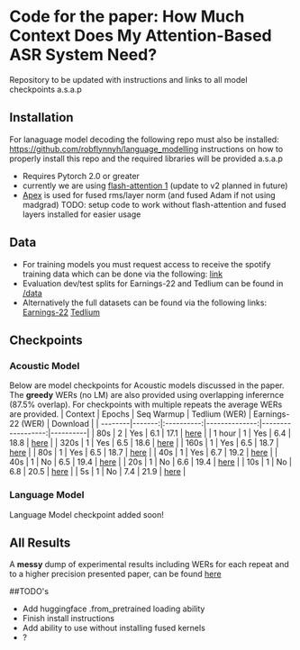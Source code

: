 # Code for the paper: How Much Context Does My Attention-Based ASR System Need?
Repository to be updated with instructions and links to all model checkpoints a.s.a.p

## Installation
For lanaguage model decoding the following repo must also be installed: https://github.com/robflynnyh/language_modelling
instructions on how to properly install this repo and the required libraries will be provided a.s.a.p
- Requires Pytorch 2.0 or greater
- currently we are using [flash-attention 1](https://github.com/Dao-AILab/flash-attention/tree/6d48e14a6c2f551db96f0badc658a6279a929df3) (update to v2 planned in future)
- [Apex](https://github.com/NVIDIA/apex/tree/master) is used for fused rms/layer norm (and fused Adam if not using madgrad)
TODO: setup code to work without flash-attention and fused layers installed for easier usage

## Data
- For training models you must request access to receive the spotify training data which can be done via the following: [link](https://podcastsdataset.byspotify.com/)
- Evaluation dev/test splits for Earnings-22 and Tedlium can be found in [/data](https://github.com/robflynnyh/long-context-asr/tree/main/data)
- Alternatively the full datasets can be found via the following links: [Earnings-22](https://github.com/revdotcom/speech-datasets/tree/main/earnings22) [Tedlium](https://www.openslr.org/51/) 

## Checkpoints
### Acoustic Model
Below are model checkpoints for Acoustic models discussed in the paper. The <b>greedy</b> WERs (no LM) are also provided using overlapping inferernce (87.5% overlap). For checkpoints with multiple repeats the average WERs are provided.
| Context | Epochs | Seq Warmup | Tedlium (WER) | Earnings-22 (WER) | Download |
| --------|-------:|:----------:|--------------:|------------------:|----------|
|  80s    |    2   |  Yes       |       6.1     |      17.1         | [here](https://huggingface.co/rjflynn2/lcasr-80s-epoch-2/) |
|  1 hour |    1   |  Yes       |       6.4     |      18.8         | [here](https://huggingface.co/rjflynn2/lcasr-1hour) |
|  320s   |    1   | Yes        |       6.5     |      18.6         | [here](https://huggingface.co/rjflynn2/lcasr-320s) |
|  160s   |    1   | Yes        |       6.5     |      18.7         | [here](https://huggingface.co/rjflynn2/lcasr-160s) |
|  80s    |    1   | Yes        |       6.5     |      18.7         | [here](https://huggingface.co/rjflynn2/lcasr-80s) |
|  40s    |    1   | Yes        |       6.7     |      19.2         | [here](https://huggingface.co/rjflynn2/lcasr-40s-seq_warmup) |
|  40s    |    1   | No         |       6.5     |      19.4         | [here](https://huggingface.co/rjflynn2/lcasr-40s) |
|  20s    |    1   | No         |       6.6     |      19.4         | [here](https://huggingface.co/rjflynn2/lcasr-20s)  |
|  10s    |    1   | No         |       6.8     |      20.5         | [here](https://huggingface.co/rjflynn2/lcasr-10s)  |
|  5s    |    1   | No         |       7.4     |      21.9         | [here](https://huggingface.co/rjflynn2/lcasr-5s)  |

### Language Model
Language Model checkpoint added soon!

## All Results

A <b>messy</b> dump of experimental results including WERs for each repeat and to a higher precision presented paper, can be found [here](https://github.com/robflynnyh/long-context-asr/blob/main/artifacts/experiment_dump.pdf)

##TODO's
- Add huggingface .from_pretrained loading ability
- Finish install instructions
- Add ability to use without installing fused kernels
- ?